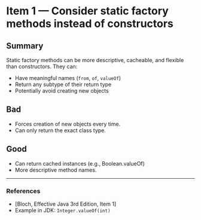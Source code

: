 # Item 1 — Consider static factory methods instead of constructors

## Summary
Static factory methods can be more descriptive, cacheable, and flexible than constructors.
They can:
- Have meaningful names (`from`, `of`, `valueOf`)
- Return any subtype of their return type
- Potentially avoid creating new objects

## Bad
- Forces creation of new objects every time.
- Can only return the exact class type.

## Good
- Can return cached instances (e.g., Boolean.valueOf)
- More descriptive method names.

---

### References
- [Bloch, Effective Java 3rd Edition, Item 1]
- Example in JDK: `Integer.valueOf(int)`

